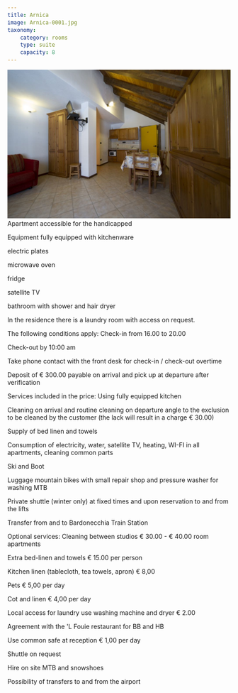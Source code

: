 ```yaml
---
title: Arnica
image: Arnica-0001.jpg
taxonomy:
    category: rooms
    type: suite
    capacity: 8
---
```


![Living Room](Arnica-0001.jpg)
Apartment accessible for the handicapped
 

Equipment
fully equipped with kitchenware

electric plates

microwave oven

fridge

satellite TV

bathroom with shower and hair dryer

In the residence there is a laundry room with access on request.

 
The following conditions apply:
Check-in from 16.00 to 20.00

Check-out by 10:00 am

Take phone contact with the front desk for check-in / check-out overtime

Deposit of € 300.00 payable on arrival and pick up at departure after verification

 

Services included in the price:
Using fully equipped kitchen

Cleaning on arrival and routine cleaning on departure angle to the exclusion to be cleaned by the customer (the lack will result in a charge € 30.00)

Supply of bed linen and towels

Consumption of electricity, water, satellite TV, heating, WI-FI in all apartments, cleaning common parts

Ski and Boot

Luggage mountain bikes with small repair shop and pressure washer for washing MTB

Private shuttle (winter only) at fixed times and upon reservation to and from the lifts

Transfer from and to Bardonecchia Train Station

 

Optional services:
Cleaning between studios € 30.00 - € 40.00 room apartments

Extra bed-linen and towels € 15.00 per person

Kitchen linen (tablecloth, tea towels, apron) € 8,00

Pets € 5,00 per day

Cot and linen € 4,00 per day

Local access for laundry use washing machine and dryer € 2.00

Agreement with the 'L Fouie restaurant for BB and HB

Use common safe at reception € 1,00 per day

Shuttle on request

Hire on site MTB and snowshoes

Possibility of transfers to and from the airport